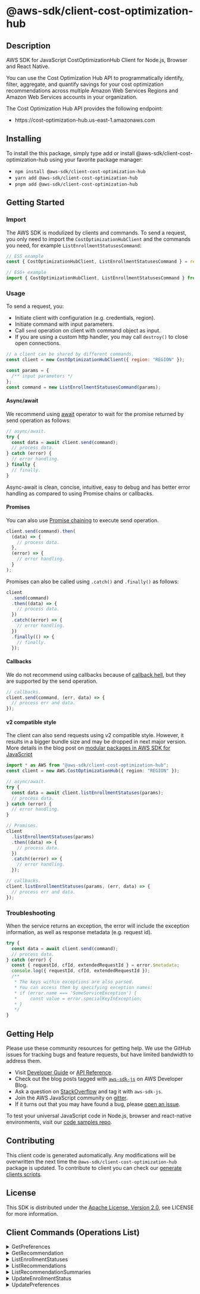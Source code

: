 <!-- generated file, do not edit directly -->

# @aws-sdk/client-cost-optimization-hub

## Description

AWS SDK for JavaScript CostOptimizationHub Client for Node.js, Browser and React Native.

<p>You can use the Cost Optimization Hub API to programmatically identify, filter, aggregate,
and quantify savings for your cost optimization recommendations across multiple Amazon Web Services Regions and Amazon Web Services accounts in your organization.</p>
<p>The Cost Optimization Hub API provides the following endpoint:</p>
<ul>
<li>
<p> https://cost-optimization-hub.us-east-1.amazonaws.com </p>
</li>
</ul>

## Installing

To install the this package, simply type add or install @aws-sdk/client-cost-optimization-hub
using your favorite package manager:

- `npm install @aws-sdk/client-cost-optimization-hub`
- `yarn add @aws-sdk/client-cost-optimization-hub`
- `pnpm add @aws-sdk/client-cost-optimization-hub`

## Getting Started

### Import

The AWS SDK is modulized by clients and commands.
To send a request, you only need to import the `CostOptimizationHubClient` and
the commands you need, for example `ListEnrollmentStatusesCommand`:

```js
// ES5 example
const { CostOptimizationHubClient, ListEnrollmentStatusesCommand } = require("@aws-sdk/client-cost-optimization-hub");
```

```ts
// ES6+ example
import { CostOptimizationHubClient, ListEnrollmentStatusesCommand } from "@aws-sdk/client-cost-optimization-hub";
```

### Usage

To send a request, you:

- Initiate client with configuration (e.g. credentials, region).
- Initiate command with input parameters.
- Call `send` operation on client with command object as input.
- If you are using a custom http handler, you may call `destroy()` to close open connections.

```js
// a client can be shared by different commands.
const client = new CostOptimizationHubClient({ region: "REGION" });

const params = {
  /** input parameters */
};
const command = new ListEnrollmentStatusesCommand(params);
```

#### Async/await

We recommend using [await](https://developer.mozilla.org/en-US/docs/Web/JavaScript/Reference/Operators/await)
operator to wait for the promise returned by send operation as follows:

```js
// async/await.
try {
  const data = await client.send(command);
  // process data.
} catch (error) {
  // error handling.
} finally {
  // finally.
}
```

Async-await is clean, concise, intuitive, easy to debug and has better error handling
as compared to using Promise chains or callbacks.

#### Promises

You can also use [Promise chaining](https://developer.mozilla.org/en-US/docs/Web/JavaScript/Guide/Using_promises#chaining)
to execute send operation.

```js
client.send(command).then(
  (data) => {
    // process data.
  },
  (error) => {
    // error handling.
  }
);
```

Promises can also be called using `.catch()` and `.finally()` as follows:

```js
client
  .send(command)
  .then((data) => {
    // process data.
  })
  .catch((error) => {
    // error handling.
  })
  .finally(() => {
    // finally.
  });
```

#### Callbacks

We do not recommend using callbacks because of [callback hell](http://callbackhell.com/),
but they are supported by the send operation.

```js
// callbacks.
client.send(command, (err, data) => {
  // process err and data.
});
```

#### v2 compatible style

The client can also send requests using v2 compatible style.
However, it results in a bigger bundle size and may be dropped in next major version. More details in the blog post
on [modular packages in AWS SDK for JavaScript](https://aws.amazon.com/blogs/developer/modular-packages-in-aws-sdk-for-javascript/)

```ts
import * as AWS from "@aws-sdk/client-cost-optimization-hub";
const client = new AWS.CostOptimizationHub({ region: "REGION" });

// async/await.
try {
  const data = await client.listEnrollmentStatuses(params);
  // process data.
} catch (error) {
  // error handling.
}

// Promises.
client
  .listEnrollmentStatuses(params)
  .then((data) => {
    // process data.
  })
  .catch((error) => {
    // error handling.
  });

// callbacks.
client.listEnrollmentStatuses(params, (err, data) => {
  // process err and data.
});
```

### Troubleshooting

When the service returns an exception, the error will include the exception information,
as well as response metadata (e.g. request id).

```js
try {
  const data = await client.send(command);
  // process data.
} catch (error) {
  const { requestId, cfId, extendedRequestId } = error.$metadata;
  console.log({ requestId, cfId, extendedRequestId });
  /**
   * The keys within exceptions are also parsed.
   * You can access them by specifying exception names:
   * if (error.name === 'SomeServiceException') {
   *     const value = error.specialKeyInException;
   * }
   */
}
```

## Getting Help

Please use these community resources for getting help.
We use the GitHub issues for tracking bugs and feature requests, but have limited bandwidth to address them.

- Visit [Developer Guide](https://docs.aws.amazon.com/sdk-for-javascript/v3/developer-guide/welcome.html)
  or [API Reference](https://docs.aws.amazon.com/AWSJavaScriptSDK/v3/latest/index.html).
- Check out the blog posts tagged with [`aws-sdk-js`](https://aws.amazon.com/blogs/developer/tag/aws-sdk-js/)
  on AWS Developer Blog.
- Ask a question on [StackOverflow](https://stackoverflow.com/questions/tagged/aws-sdk-js) and tag it with `aws-sdk-js`.
- Join the AWS JavaScript community on [gitter](https://gitter.im/aws/aws-sdk-js-v3).
- If it turns out that you may have found a bug, please [open an issue](https://github.com/aws/aws-sdk-js-v3/issues/new/choose).

To test your universal JavaScript code in Node.js, browser and react-native environments,
visit our [code samples repo](https://github.com/aws-samples/aws-sdk-js-tests).

## Contributing

This client code is generated automatically. Any modifications will be overwritten the next time the `@aws-sdk/client-cost-optimization-hub` package is updated.
To contribute to client you can check our [generate clients scripts](https://github.com/aws/aws-sdk-js-v3/tree/main/scripts/generate-clients).

## License

This SDK is distributed under the
[Apache License, Version 2.0](http://www.apache.org/licenses/LICENSE-2.0),
see LICENSE for more information.

## Client Commands (Operations List)

<details>
<summary>
GetPreferences
</summary>

[Command API Reference](https://docs.aws.amazon.com/AWSJavaScriptSDK/v3/latest/clients/client-cost-optimization-hub/classes/getpreferencescommand.html) / [Input](https://docs.aws.amazon.com/AWSJavaScriptSDK/v3/latest/clients/client-cost-optimization-hub/interfaces/getpreferencescommandinput.html) / [Output](https://docs.aws.amazon.com/AWSJavaScriptSDK/v3/latest/clients/client-cost-optimization-hub/interfaces/getpreferencescommandoutput.html)

</details>
<details>
<summary>
GetRecommendation
</summary>

[Command API Reference](https://docs.aws.amazon.com/AWSJavaScriptSDK/v3/latest/clients/client-cost-optimization-hub/classes/getrecommendationcommand.html) / [Input](https://docs.aws.amazon.com/AWSJavaScriptSDK/v3/latest/clients/client-cost-optimization-hub/interfaces/getrecommendationcommandinput.html) / [Output](https://docs.aws.amazon.com/AWSJavaScriptSDK/v3/latest/clients/client-cost-optimization-hub/interfaces/getrecommendationcommandoutput.html)

</details>
<details>
<summary>
ListEnrollmentStatuses
</summary>

[Command API Reference](https://docs.aws.amazon.com/AWSJavaScriptSDK/v3/latest/clients/client-cost-optimization-hub/classes/listenrollmentstatusescommand.html) / [Input](https://docs.aws.amazon.com/AWSJavaScriptSDK/v3/latest/clients/client-cost-optimization-hub/interfaces/listenrollmentstatusescommandinput.html) / [Output](https://docs.aws.amazon.com/AWSJavaScriptSDK/v3/latest/clients/client-cost-optimization-hub/interfaces/listenrollmentstatusescommandoutput.html)

</details>
<details>
<summary>
ListRecommendations
</summary>

[Command API Reference](https://docs.aws.amazon.com/AWSJavaScriptSDK/v3/latest/clients/client-cost-optimization-hub/classes/listrecommendationscommand.html) / [Input](https://docs.aws.amazon.com/AWSJavaScriptSDK/v3/latest/clients/client-cost-optimization-hub/interfaces/listrecommendationscommandinput.html) / [Output](https://docs.aws.amazon.com/AWSJavaScriptSDK/v3/latest/clients/client-cost-optimization-hub/interfaces/listrecommendationscommandoutput.html)

</details>
<details>
<summary>
ListRecommendationSummaries
</summary>

[Command API Reference](https://docs.aws.amazon.com/AWSJavaScriptSDK/v3/latest/clients/client-cost-optimization-hub/classes/listrecommendationsummariescommand.html) / [Input](https://docs.aws.amazon.com/AWSJavaScriptSDK/v3/latest/clients/client-cost-optimization-hub/interfaces/listrecommendationsummariescommandinput.html) / [Output](https://docs.aws.amazon.com/AWSJavaScriptSDK/v3/latest/clients/client-cost-optimization-hub/interfaces/listrecommendationsummariescommandoutput.html)

</details>
<details>
<summary>
UpdateEnrollmentStatus
</summary>

[Command API Reference](https://docs.aws.amazon.com/AWSJavaScriptSDK/v3/latest/clients/client-cost-optimization-hub/classes/updateenrollmentstatuscommand.html) / [Input](https://docs.aws.amazon.com/AWSJavaScriptSDK/v3/latest/clients/client-cost-optimization-hub/interfaces/updateenrollmentstatuscommandinput.html) / [Output](https://docs.aws.amazon.com/AWSJavaScriptSDK/v3/latest/clients/client-cost-optimization-hub/interfaces/updateenrollmentstatuscommandoutput.html)

</details>
<details>
<summary>
UpdatePreferences
</summary>

[Command API Reference](https://docs.aws.amazon.com/AWSJavaScriptSDK/v3/latest/clients/client-cost-optimization-hub/classes/updatepreferencescommand.html) / [Input](https://docs.aws.amazon.com/AWSJavaScriptSDK/v3/latest/clients/client-cost-optimization-hub/interfaces/updatepreferencescommandinput.html) / [Output](https://docs.aws.amazon.com/AWSJavaScriptSDK/v3/latest/clients/client-cost-optimization-hub/interfaces/updatepreferencescommandoutput.html)

</details>
